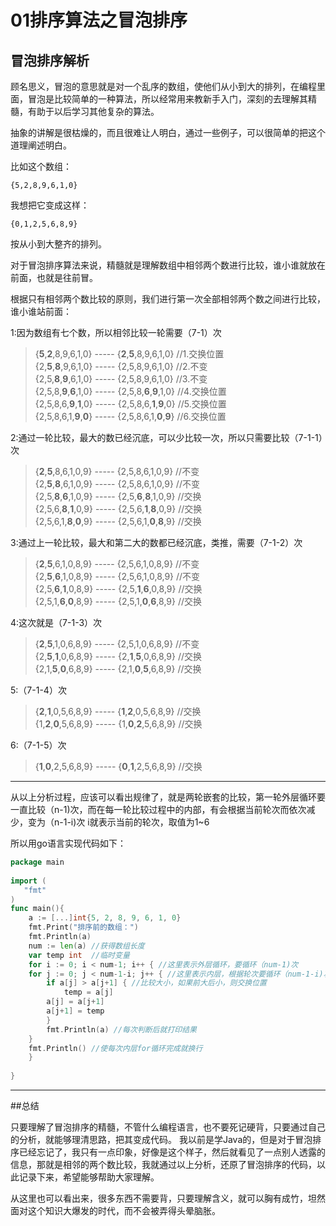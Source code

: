 # 01排序算法之冒泡排序

## 冒泡排序解析
  顾名思义，冒泡的意思就是对一个乱序的数组，使他们从小到大的排列，在编程里面，冒泡是比较简单的一种算法，所以经常用来教新手入门，深刻的去理解其精髓，有助于以后学习其他复杂的算法。
  
  抽象的讲解是很枯燥的，而且很难让人明白，通过一些例子，可以很简单的把这个道理阐述明白。

比如这个数组：  

    {5,2,8,9,6,1,0}
    
我想把它变成这样： 

    {0,1,2,5,6,8,9}  
    
按从小到大整齐的排列。

  对于冒泡排序算法来说，精髓就是理解数组中相邻两个数进行比较，谁小谁就放在前面，也就是往前冒。
  
  根据只有相邻两个数比较的原则，我们进行第一次全部相邻两个数之间进行比较，谁小谁站前面：
  
1:因为数组有七个数，所以相邻比较一轮需要（7-1）次  

> {**5**,**2**,8,9,6,1,0} ----- {**2**,**5**,8,9,6,1,0} //1.交换位置  
> {2,**5**,**8**,9,6,1,0} ----- {2,5,8,9,6,1,0} //2.不变  
> {2,5,**8**,**9**,6,1,0} ----- {2,5,8,9,6,1,0} //3.不变  
> {2,5,8,**9**,**6**,1,0} ----- {2,5,8,**6**,**9**,1,0} //4.交换位置  
> {2,5,8,6,**9**,**1**,0} ----- {2,5,8,6,**1**,**9**,0} //5.交换位置  
> {2,5,8,6,1,**9**,**0**} ----- {2,5,8,6,1,**0**,**9**} //6.交换位置  

2:通过一轮比较，最大的数已经沉底，可以少比较一次，所以只需要比较（7-1-1）次  
> {**2**,**5**,8,6,1,0,9} ----- {2,5,8,6,1,0,9} //不变  
> {2,**5**,**8**,6,1,0,9} ----- {2,5,8,6,1,0,9} //不变  
> {2,5,**8**,**6**,1,0,9} ----- {2,5,**6**,**8**,1,0,9} //交换  
> {2,5,6,**8**,**1**,0,9} ----- {2,5,6,**1**,**8**,0,9} //交换  
> {2,5,6,1,**8**,**0**,9} ----- {2,5,6,1,**0**,**8**,9} //交换  

3:通过上一轮比较，最大和第二大的数都已经沉底，类推，需要（7-1-2）次
> {**2**,**5**,6,1,0,8,9} ----- {2,5,6,1,0,8,9} //不变  
> {2,**5**,**6**,1,0,8,9} ----- {2,5,6,1,0,8,9} //不变  
> {2,5,**6**,**1**,0,8,9} ----- {2,5,**1**,**6**,0,8,9} //交换  
> {2,5,1,**6**,**0**,8,9} ----- {2,5,1,**0**,**6**,8,9} //交换  

4:这次就是（7-1-3）次  
> {**2**,**5**,1,0,6,8,9} ----- {2,5,1,0,6,8,9} //不变  
> {2,**5**,**1**,0,6,8,9} ----- {2,**1**,**5**,0,6,8,9} //交换  
> {2,1,**5**,**0**,6,8,9} ----- {2,1,**0**,**5**,6,8,9} //交换  

5:（7-1-4）次  
> {**2**,**1**,0,5,6,8,9} ----- {**1**,**2**,0,5,6,8,9} //交换  
> {1,**2**,**0**,5,6,8,9} ----- {1,**0**,**2**,5,6,8,9} //交换  

6:（7-1-5）次  
> {**1**,**0**,2,5,6,8,9} ----- {**0**,**1**,2,5,6,8,9} //交换

-----------
从以上分析过程，应该可以看出规律了，就是两轮嵌套的比较，第一轮外层循环要一直比较（n-1)次，而在每一轮比较过程中的内部，有会根据当前轮次而依次减少，变为（n-1-i)次 i就表示当前的轮次，取值为1~6

所以用go语言实现代码如下：
```go
package main
    
import (
   "fmt"
)
func main(){
    a := [...]int{5, 2, 8, 9, 6, 1, 0}
    fmt.Print("排序前的数组：")
    fmt.Println(a)
    num := len(a) //获得数组长度
    var temp int  //临时变量
    for i := 0; i < num-1; i++ { //这里表示外层循环，要循环（num-1)次
	for j := 0; j < num-1-i; j++ { //这里表示内层，根据轮次要循环（num-1-i)次
	    if a[j] > a[j+1] { //比较大小，如果前大后小，则交换位置
	        temp = a[j]
		a[j] = a[j+1]
		a[j+1] = temp
	    }
	    fmt.Println(a) //每次判断后就打印结果
	}
	fmt.Println() //使每次内层for循环完成就换行
    }
    
}
```
-------------------

##总结  

只要理解了冒泡排序的精髓，不管什么编程语言，也不要死记硬背，只要通过自己的分析，就能够理清思路，把其变成代码。
我以前是学Java的，但是对于冒泡排序已经忘记了，我只有一点印象，好像是这个样子，然后就看见了一点别人透露的信息，那就是相邻的两个数比较，我就通过以上分析，还原了冒泡排序的代码，以此记录下来，希望能够帮助大家理解。  

  从这里也可以看出来，很多东西不需要背，只要理解含义，就可以胸有成竹，坦然面对这个知识大爆发的时代，而不会被弄得头晕脑胀。


















    

